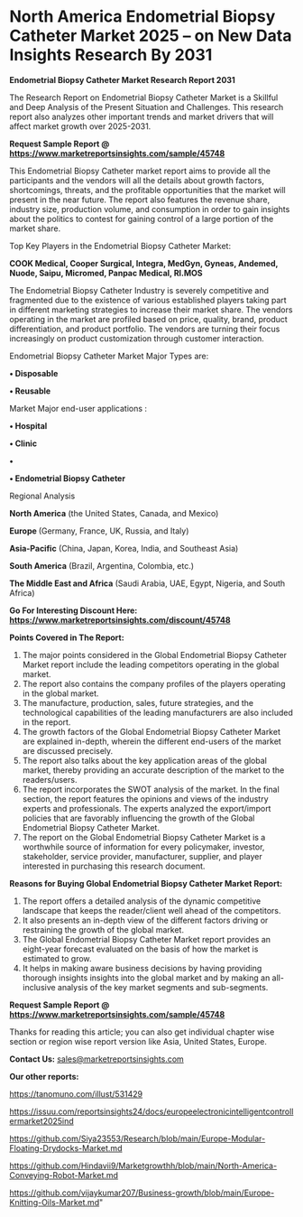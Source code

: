 # North America Endometrial Biopsy Catheter Market 2025 – on New Data Insights Research By 2031

<strong>Endometrial Biopsy Catheter Market Research Report 2031</strong>

The Research Report on Endometrial Biopsy Catheter Market is a Skillful and Deep Analysis of the Present Situation and Challenges. This research report also analyzes other important trends and market drivers that will affect market growth over 2025-2031.

<strong>Request Sample Report @ <a href=https://www.marketreportsinsights.com/sample/45748>https://www.marketreportsinsights.com/sample/45748</a></strong>

This Endometrial Biopsy Catheter market report aims to provide all the participants and the vendors will all the details about growth factors, shortcomings, threats, and the profitable opportunities that the market will present in the near future. The report also features the revenue share, industry size, production volume, and consumption in order to gain insights about the politics to contest for gaining control of a large portion of the market share.

Top Key Players in the Endometrial Biopsy Catheter Market:

<strong>COOK Medical, Cooper Surgical, Integra, MedGyn, Gyneas, Andemed, Nuode, Saipu, Micromed, Panpac Medical, RI.MOS</strong>

The Endometrial Biopsy Catheter Industry is severely competitive and fragmented due to the existence of various established players taking part in different marketing strategies to increase their market share. The vendors operating in the market are profiled based on price, quality, brand, product differentiation, and product portfolio. The vendors are turning their focus increasingly on product customization through customer interaction.

Endometrial Biopsy Catheter Market Major Types are:

<strong>•  Disposable

•  Reusable</strong>

Market Major end-user applications :

<strong>•  Hospital

•  Clinic

•  

•  Endometrial Biopsy Catheter</strong>

Regional Analysis

</u><strong><b>North America</b></strong> (the United States, Canada, and Mexico)

<strong><b>Europe </b></strong>(Germany, France, UK, Russia, and Italy)

<strong><b>Asia-Pacific</b></strong> (China, Japan, Korea, India, and Southeast Asia)

<strong><b>South America</b></strong> (Brazil, Argentina, Colombia, etc.)

<strong><b>The Middle East and Africa</b></strong> (Saudi Arabia, UAE, Egypt, Nigeria, and South Africa)

<strong>Go For Interesting Discount Here: <a href=https://www.marketreportsinsights.com/discount/45748>https://www.marketreportsinsights.com/discount/45748</a></strong>

<strong>Points Covered in The Report:</strong>
<ol>
  <li>The major points considered in the Global Endometrial Biopsy Catheter Market report include the leading competitors operating in the global market.</li>
  <li>The report also contains the company profiles of the players operating in the global market.</li>
  <li>The manufacture, production, sales, future strategies, and the technological capabilities of the leading manufacturers are also included in the report.</li>
  <li>The growth factors of the Global Endometrial Biopsy Catheter Market are explained in-depth, wherein the different end-users of the market are discussed precisely.</li>
  <li>The report also talks about the key application areas of the global market, thereby providing an accurate description of the market to the readers/users.</li>
  <li>The report incorporates the SWOT analysis of the market. In the final section, the report features the opinions and views of the industry experts and professionals. The experts analyzed the export/import policies that are favorably influencing the growth of the Global Endometrial Biopsy Catheter Market.</li>
  <li>The report on the Global Endometrial Biopsy Catheter Market is a worthwhile source of information for every policymaker, investor, stakeholder, service provider, manufacturer, supplier, and player interested in purchasing this research document.</li>
</ol>
<strong>Reasons for Buying Global Endometrial Biopsy Catheter Market Report:</strong>

<ol>
  <li>The report offers a detailed analysis of the dynamic competitive landscape that keeps the reader/client well ahead of the competitors.</li>
  <li>It also presents an in-depth view of the different factors driving or restraining the growth of the global market.</li>
  <li>The Global Endometrial Biopsy Catheter Market report provides an eight-year forecast evaluated on the basis of how the market is estimated to grow.</li>
  <li>It helps in making aware business decisions by having providing thorough insights insights into the global market and by making an all-inclusive analysis of the key market segments and sub-segments.</li>
</ol>
<strong>Request Sample Report @ <a href=https://www.marketreportsinsights.com/sample/45748>https://www.marketreportsinsights.com/sample/45748</a></strong>


Thanks for reading this article; you can also get individual chapter wise section or region wise report version like Asia, United States, Europe.

<strong>Contact Us:</strong>
sales@marketreportsinsights.com

<strong>Our other reports:</strong>

<a href=https://tanomuno.com/illust/531429>https://tanomuno.com/illust/531429</a>

<a href=https://issuu.com/reportsinsights24/docs/europeelectronicintelligentcontrollermarket2025ind>https://issuu.com/reportsinsights24/docs/europeelectronicintelligentcontrollermarket2025ind</a>

<a href=https://github.com/Siya23553/Research/blob/main/Europe-Modular-Floating-Drydocks-Market.md>https://github.com/Siya23553/Research/blob/main/Europe-Modular-Floating-Drydocks-Market.md</a>

<a href=https://github.com/Hindavii9/Marketgrowthh/blob/main/North-America-Conveying-Robot-Market.md>https://github.com/Hindavii9/Marketgrowthh/blob/main/North-America-Conveying-Robot-Market.md</a>

<a href=https://github.com/vijaykumar207/Business-growth/blob/main/Europe-Knitting-Oils-Market.md>https://github.com/vijaykumar207/Business-growth/blob/main/Europe-Knitting-Oils-Market.md</a>"
